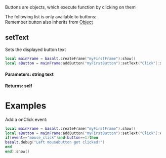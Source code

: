 Buttons are objects, which execute function by clicking on them

The following list is only available to buttons: <br>
Remember button also inherits from [Object](objects/Object.md)

## setText
Sets the displayed button text
```lua
local mainFrame = basalt.createFrame("myFirstFrame"):show()
local aButton = mainFrame:addButton("myFirstButton"):setText("Click"):show() -- you could also use :setValue() instead of :setText() - no difference
```
#### Parameters: string text<br>
#### Returns: self<br>

# Examples
Add a onClick event:
```lua
local mainFrame = basalt.createFrame("myFirstFrame"):show()
local aButton = mainFrame:addButton("myFirstButton"):setText("Click"):onClick(function(self,event,button,x,y)
if(event=="mouse_click")and(button==1)then
basalt.debug("Left mousebutton got clicked!")
end
end):show()
```